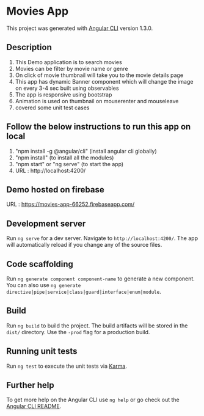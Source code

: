 # Movies App

This project was generated with [Angular CLI](https://github.com/angular/angular-cli) version 1.3.0.

## Description

1. This Demo application is to search movies
2. Movies can be filter by movie name or genre
3. On click of movie thumbnail will take you to the movie details page
4. This app has dynamic Banner component which will change the image on every 3-4 sec built using observables
5. The app is responsive using bootstrap
6. Animation is used on thumbnail on mouserenter and mouseleave
7. covered some unit test cases

## Follow the below instructions to run this app on local
1. "npm install -g @angular/cli" (install angular cli globally)
2. "npm install" (to install all the modules)
3. "npm start" or "ng serve" (to start the app)
4. URL : http://localhost:4200/

## Demo hosted on firebase
URL : https://movies-app-66252.firebaseapp.com/

## Development server

Run `ng serve` for a dev server. Navigate to `http://localhost:4200/`. The app will automatically reload if you change any of the source files.

## Code scaffolding

Run `ng generate component component-name` to generate a new component. You can also use `ng generate directive|pipe|service|class|guard|interface|enum|module`.

## Build

Run `ng build` to build the project. The build artifacts will be stored in the `dist/` directory. Use the `-prod` flag for a production build.

## Running unit tests

Run `ng test` to execute the unit tests via [Karma](https://karma-runner.github.io).

## Further help

To get more help on the Angular CLI use `ng help` or go check out the [Angular CLI README](https://github.com/angular/angular-cli/blob/master/README.md).
